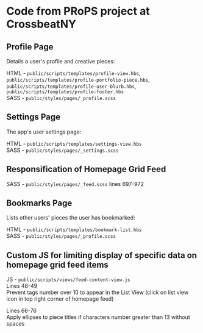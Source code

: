 # Code from PRoPS project at CrossbeatNY  
## Profile Page
Details a user's profile and creative pieces:  

HTML - `public/scripts/templates/profile-view.hbs`, `public/scripts/templates/profile-portfolio-piece.hbs`, `public/scripts/templates/profile-user-blurb.hbs`, `public/scripts/templates/profile-footer.hbs`  
SASS - `public/styles/pages/_profile.scss`

## Settings Page 
The app's user settings page:  

HTML - `public/scripts/templates/settings-view.hbs`  
SASS - `public/styles/pages/_settings.scss`

## Responsification of Homepage Grid Feed  

SASS - `public/styles/pages/_feed.scss` lines 697-972

## Bookmarks Page
Lists other users' pieces the user has bookmarked:  

HTML - `public/scripts/templates/bookmark-list.hbs`  
SASS - `public/styles/pages/_profile.scss`  

## Custom JS for limiting display of specific data on homepage grid feed items  

JS - `public/scripts/views/feed-content-view.js`  
Lines 48-49  
Prevent tags number over 10 to appear in the List View (click on list view icon in top right corner of homepage feed)  

Lines 66-76  
Apply ellipses to piece titles if characters number greater than 13 without spaces
